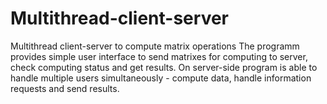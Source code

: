 # Multithread-client-server
Multithread client-server to compute matrix operations
The programm provides simple user interface to send matrixes for computing to server, check computing status and get results. On server-side program is able to handle multiple users simultaneously - compute data, handle information requests and send results. 
